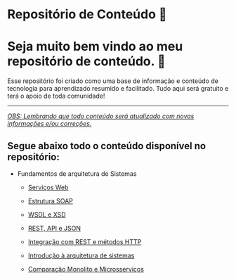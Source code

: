 # Repositório de Conteúdo 📖



# Seja muito bem vindo ao meu repositório de conteúdo. 🤙

Esse repositório foi criado como uma base de informação e conteúdo de tecnologia para aprendizado resumido e facilitado. Tudo aqui será gratuito e terá o apoio de toda comunidade!

---

_<u>OBS: Lembrando que todo conteúdo será atualizado com novas informações e/ou correções.</u>_

## Segue abaixo todo o conteúdo disponível no repositório:

- Fundamentos de arquitetura de Sistemas 
  
  - [Serviços Web]()
  
  - [Estrutura SOAP]()
  
  - [WSDL e XSD]()
  
  - [REST, API e JSON]()
  
  - [Integração com REST e métodos HTTP]()
  
  - [Introdução à arquitetura de sistemas]()
  
  - [Comparação Monolito e Microsserviços]()
